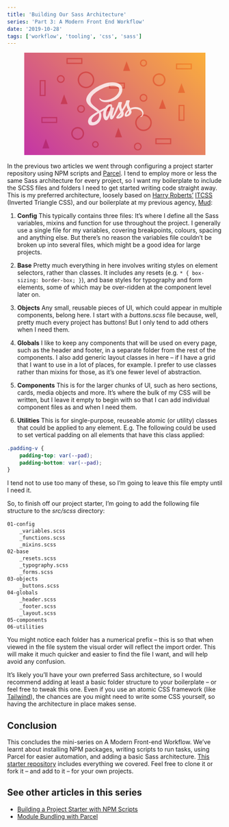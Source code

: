 ```yaml
---
title: 'Building Our Sass Architecture'
series: 'Part 3: A Modern Front End Workflow'
date: '2019-10-28'
tags: ['workflow', 'tooling', 'css', 'sass']
---
```


<figure>
  <img src="a-modern-front-end-workflow-03_01.png" alt="">
</figure>

In the previous two articles we went through configuring a project starter repository using NPM scripts and [Parcel](https://parceljs.org/). I tend to employ more or less the same Sass architecture for every project, so I want my boilerplate to include the SCSS files and folders I need to get started writing code straight away. This is my preferred architecture, loosely based on [Harry Roberts’](https://csswizardry.com/) [ITCSS](https://www.hongkiat.com/blog/inverted-triangle-css-web-development/) (Inverted Triangle CSS), and our boilerplate at my previous agency, [Mud](https://ournameismud.co.uk/):

1. **Config** This typically contains three files: It’s where I define all the Sass variables, mixins and function for use throughout the project. I generally use a single file for my variables, covering breakpoints, colours, spacing and anything else. But there’s no reason the variables file couldn’t be broken up into several files, which might be a good idea for large projects.

2. **Base** Pretty much everything in here involves writing styles on element selectors, rather than classes. It includes any resets (e.g. `* { box-sizing: border-box; }`), and base styles for typography and form elements, some of which may be over-ridden at the component level later on.

3. **Objects** Any small, reusable pieces of UI, which could appear in multiple components, belong here. I start with a _buttons.scss_ file because, well, pretty much every project has buttons! But I only tend to add others when I need them.

4. **Globals** I like to keep any components that will be used on every page, such as the header and footer, in a separate folder from the rest of the components. I also add generic layout classes in here – if I have a grid that I want to use in a lot of places, for example. I prefer to use classes rather than mixins for those, as it’s one fewer level of abstraction.

5. **Components** This is for the larger chunks of UI, such as hero sections, cards, media objects and more. It’s where the bulk of my CSS will be written, but I leave it empty to begin with so that I can add individual component files as and when I need them.

6. **Utilities** This is for single-purpose, reuseable atomic (or utility) classes that could be applied to any element. E.g. The following could be used to set vertical padding on all elements that have this class applied:

```scss
.padding-v {
	padding-top: var(--pad);
	padding-bottom: var(--pad);
}
```

I tend not to use too many of these, so I’m going to leave this file empty until I need it.

So, to finish off our project starter, I’m going to add the following file structure to the _src/scss_ directory:

```
01-config
	_variables.scss
	_functions.scss
	_mixins.scss
02-base
	_resets.scss
	_typography.scss
	_forms.scss
03-objects
	_buttons.scss
04-globals
	_header.scss
	_footer.scss
	_layout.scss
05-components
06-utilities
```

You might notice each folder has a numerical prefix – this is so that when viewed in the file system the visual order will reflect the import order. This will make it much quicker and easier to find the file I want, and will help avoid any confusion.

It’s likely you’ll have your own preferred Sass architecture, so I would recommend adding at least a basic folder structure to your boilerplate – or feel free to tweak this one. Even if you use an atomic CSS framework (like [Tailwind](https://tailwindcss.com/)), the chances are you might need to write some CSS yourself, so having the architecture in place makes sense.

## Conclusion

This concludes the mini-series on A Modern Front-end Workflow. We’ve learnt about installing NPM packages, writing scripts to run tasks, using Parcel for easier automation, and adding a basic Sass architecture. [This starter repository](https://github.com/mbarker84/parcel-starter) includes everything we covered. Feel free to clone it or fork it – and add to it – for your own projects.

## See other articles in this series

- [Building a Project Starter with NPM Scripts](/a-modern-front-end-workflow-part-1/)
- [Module Bundling with Parcel](/a-modern-front-end-workflow-part-2/)
